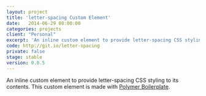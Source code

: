 ```yaml
---
layout: project
title: 'letter-spacing Custom Element'
date:   2014-06-29 08:00:00
categories: projects
client: "Personal"
excerpt: 'An inline custom element to provide letter-spacing CSS styling to its contents.'
code: http://git.io/letter-spacing
private: false
stage: stable
version: 0.0.5
---
```


An inline custom element to provide letter-spacing CSS styling to its contents. This custom element is made with [Polymer Boilerplate](http://polymer-project.org).